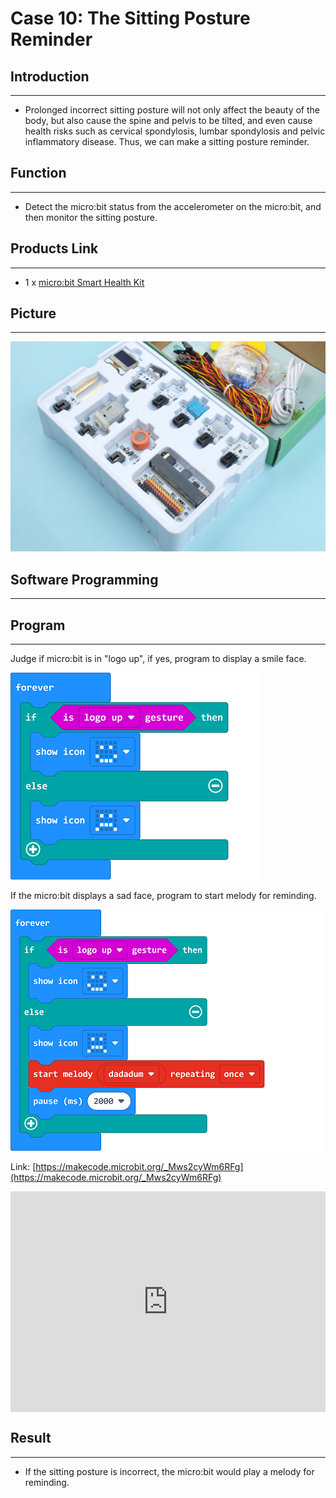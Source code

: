 # Case 10: The Sitting Posture Reminder 


##  Introduction
---

- Prolonged incorrect sitting posture will not only affect the beauty of the body, but also cause the spine and pelvis to be tilted, and even cause health risks such as cervical spondylosis, lumbar spondylosis and pelvic inflammatory disease. Thus, we can make a sitting posture reminder. 

## Function
---

- Detect the micro:bit status from the accelerometer on the micro:bit, and then monitor the sitting posture. 

## Products Link
---
- 1 x [micro:bit Smart Health Kit]()

## Picture
---
![](./images/microbit-Smart-Health-Kit-case-01-02.png)



## Software Programming 

---




## Program 

---
Judge if micro:bit is in "logo up", if yes, program to display a smile face. 

![](./images/microbit-Smart-Health-Kit-case-10-07.png)

If the micro:bit displays a sad face, program to start melody for reminding. 

![](./images/microbit-Smart-Health-Kit-case-10-08.png)





Link: [https://makecode.microbit.org/_Mws2cyWm6RFg](https://makecode.microbit.org/_Mws2cyWm6RFg)

<div style="position:relative;height:0;padding-bottom:70%;overflow:hidden;">
<iframe style="position:absolute;top:0;left:0;width:100%;height:100%;" src="https://makecode.microbit.org/#pub:https://makecode.microbit.org/_Mws2cyWm6RFg" frameborder="0" sandbox="allow-popups allow-forms allow-scripts allow-same-origin">
</iframe>
</div>  


## Result
---
- If the sitting posture is incorrect, the micro:bit would play a melody for reminding.

